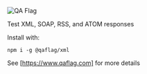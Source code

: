 ![QA Flag](https://www.qaflag.com/img/qaflag.png)

Test XML, SOAP, RSS, and ATOM responses

Install with:

```
npm i -g @qaflag/xml
```

See [https://www.qaflag.com] for more details
